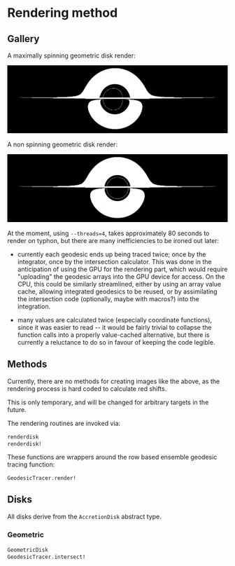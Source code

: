 # Rendering method

## Gallery

A maximally spinning geometric disk render:

![maximally_rotating](assets/maximally-spinning-render.png)

A non spinning geometric disk render:

![schwarzschild](assets/non-spinning-render.png)


At the moment, using `--threads=4`, takes approximately 80 seconds to render on typhon, but there are many inefficiencies to be ironed out later:

- currently each geodesic ends up being traced twice; once by the integrator, once by the intersection calculator. This was done in the anticipation of using the GPU for the rendering part, which would require "uploading" the geodesic arrays into the GPU device for access. On the CPU, this could be similarly streamlined, either by using an array value cache, allowing integrated geodesics to be reused, or by assimilating the intersection code (optionally, maybe with macros?) into the integration.

- many values are calculated twice (especially coordinate functions), since it was easier to read -- it would be fairly trivial to collapse the function calls into a properly value-cached alternative, but there is currently a reluctance to do so in favour of keeping the code legible. 

## Methods

Currently, there are no methods for creating images like the above, as the rendering process is hard coded to calculate red shifts.

This is only temporary, and will be changed for arbitrary targets in the future.

The rendering routines are invoked via:

```@docs
renderdisk
renderdisk!
```

These functions are wrappers around the row based ensemble geodesic tracing function:

```@docs
GeodesicTracer.render!
```

## Disks

All disks derive from the `AccretionDisk` abstract type.

### Geometric
```@docs
GeometricDisk
GeodesicTracer.intersect!
```